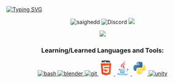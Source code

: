 [![Typing SVG](https://readme-typing-svg.demolab.com?font=Fira+Code&size=25&duration=2000&color=F7F7F7&center=true&multiline=true&repeat=false&width=1038&height=136&lines=Wannabe+Computer+Nerd%3A;Slowly+Learning+Coding+Languages;Kind+Of+Sketchy+Not+Doing+It+For+Good;Will+Get+You+Illegal+Content+If+You+Pay)](https://git.io/typing-svg)


<p align="center"> <img src="https://komarev.com/ghpvc/?username=saighedd&label=Views&color=0d1117&style=for-the-badge" alt="saighedd" /> 
<img alt="Discord" src="https://img.shields.io/discord/1132218772485324840?style=for-the-badge&label=Discord&labelColor=0d1117&color=676767&link=https%3A%2F%2Fdiscord.gg%2FcN23mw4a">
<img src="https://cdn.discordapp.com/attachments/1128149267148714117/1132235727237816421/image.png"> 
<p align="center"> <img src="https://discord.c99.nl/widget/theme-3/868447974047510529.png" /> </p>

<h3 align="center">Learning/Learned Languages and Tools:</h3>
<p align="center"> <a href="https://www.gnu.org/software/bash/" target="_blank" rel="noreferrer"> <img src="https://www.vectorlogo.zone/logos/gnu_bash/gnu_bash-icon.svg" alt="bash" width="40" height="40"/> </a> <a href="https://www.blender.org/" target="_blank" rel="noreferrer"> <img src="https://download.blender.org/branding/community/blender_community_badge_white.svg" alt="blender" width="40" height="40"/> </a> <a href="https://git-scm.com/" target="_blank" rel="noreferrer"> <img src="https://www.vectorlogo.zone/logos/git-scm/git-scm-icon.svg" alt="git" width="40" height="40"/> </a> <a href="https://www.w3.org/html/" target="_blank" rel="noreferrer"> <img src="https://raw.githubusercontent.com/devicons/devicon/master/icons/html5/html5-original-wordmark.svg" alt="html5" width="40" height="40"/> </a> <a href="https://www.java.com" target="_blank" rel="noreferrer"> <img src="https://raw.githubusercontent.com/devicons/devicon/master/icons/java/java-original.svg" alt="java" width="40" height="40"/> </a> <a href="https://www.python.org" target="_blank" rel="noreferrer"> <img src="https://raw.githubusercontent.com/devicons/devicon/master/icons/python/python-original.svg" alt="python" width="40" height="40"/> </a> <a href="https://unity.com/" target="_blank" rel="noreferrer"> <img src="https://www.vectorlogo.zone/logos/unity3d/unity3d-icon.svg" alt="unity" width="40" height="40"/> </a> </p>
